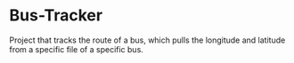 # Bus-Tracker

Project that tracks the route of a bus, which pulls the longitude and latitude from a specific file of a specific bus.
